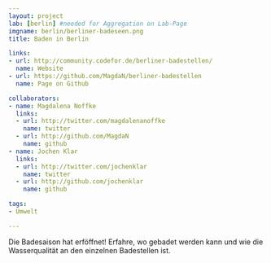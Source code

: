 ```yaml
---
layout: project
lab: [berlin] #needed for Aggregation on Lab-Page
imgname: berlin/berliner-badeseen.png
title: Baden in Berlin

links:
- url: http://community.codefor.de/berliner-badestellen/
  name: Website
- url: https://github.com/MagdaN/berliner-badestellen
  name: Page on Github

collaborators:
- name: Magdalena Noffke
  links:
  - url: http://twitter.com/magdalenanoffke
    name: twitter
  - url: http://github.com/MagdaN
    name: github
- name: Jochen Klar
  links:
  - url: http://twitter.com/jochenklar
    name: twitter
  - url: http://github.com/jochenklar
    name: github

tags:
- Umwelt

---
```


Die Badesaison hat erföffnet! Erfahre, wo gebadet werden kann und wie die Wasserqualität an den einzelnen Badestellen ist.
